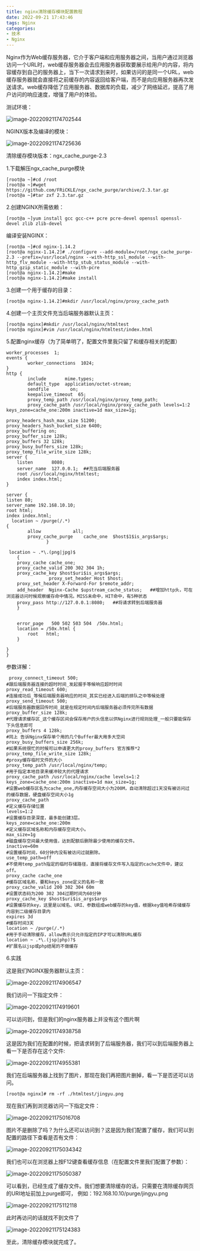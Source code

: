 ```yaml
---
title: nginx清除缓存模块配置教程
date: 2022-09-21 17:43:46
tags: Nginx
categories: 
- 技术
- Nginx
---
```


Nginx作为Web缓存服务器，它介于客户端和应用服务器之间，当用户通过浏览器访问一个URL时，web缓存服务器会去应用服务器获取要展示给用户的内容，将内容缓存到自己的服务器上，当下一次请求到来时，如果访问的是同一个URL，web缓存服务器就会直接将之前缓存的内容返回给客户端，而不是向应用服务器再次发送请求。web缓存降低了应用服务器、数据库的负载，减少了网络延迟，提高了用户访问的响应速度，增强了用户的体验。
<!--more-->

测试环境：

![image-20220921174702544](nginx清除缓存模块配置教程/image-20220921174702544.png)

NGINX版本及编译的模块：

![image-20220921174725636](nginx清除缓存模块配置教程/image-20220921174725636.png)

清除缓存模块版本：ngx_cache_purge-2.3

1.下载解压ngx_cache_purge模块

```
[root@a ~]#cd /root
[root@a ~]#wget https://github.com/FRiCKLE/ngx_cache_purge/archive/2.3.tar.gz
[root@a ~]#tar zxf 2.3.tar.gz
```

2.创建NGINX所需依赖：

```
[root@a ~]yum install gcc gcc-c++ pcre pcre-devel openssl openssl-devel zlib zlib-devel
```

编译安装NGINX：

```
[root@a ~]#cd nginx-1.14.2
[root@a nginx-1.14.2]# ./configure --add-module=/root/ngx_cache_purge-2.3 --prefix=/usr/local/nginx --with-http_ssl_module --with-http_flv_module --with-http_stub_status_module --with-http_gzip_static_module --with-pcre
[root@a nginx-1.14.2]#make
[root@a nginx-1.14.2]#make install
```

3.创建一个用于缓存的目录：

```
[root@a nginx-1.14.2]#mkdir /usr/local/nginx/proxy_cache_path
```

4.创建一个主页文件充当后端服务器默认主页：

```
[root@a nginx]#mkdir /usr/local/nginx/htmltest
[root@a nginx]#vim /usr/local/nginx/htmltest/index.html
```

5.配置nginx缓存（为了简单明了，配置文件里我只留了和缓存相关的配置）

```
worker_processes  1;
events {
		worker_connections  1024;
}
http {
		include       mime.types;
		default_type  application/octet-stream;
		sendfile        on;
		keepalive_timeout  65;
		proxy_temp_path /usr/local/nginx/proxy_temp_path;
		proxy_cache_path /usr/local/nginx/proxy_cache_path levels=1:2 keys_zone=cache_one:200m inactive=1d max_size=1g;

proxy_headers_hash_max_size 51200;
proxy_headers_hash_bucket_size 6400;
proxy_buffering on;
proxy_buffer_size 128k;
proxy_buffers 32 128k;
proxy_busy_buffers_size 128k;
proxy_temp_file_write_size 128k;
server {
    listen       8080;
    server_name  127.0.0.1;  ##充当后端服务器
    root /usr/local/nginx/htmltest;
    index index.html;
}

server {
listen 80;
server_name 192.168.10.10;
root html;
index index.html;
  location ~ /purge(/.*)
{
    	allow            all;
  		proxy_cache_purge    cache_one  $host$1$is_args$args;
		       } 

 location ~ .*\.(png|jpg)$
	{
	proxy_cache cache_one;
	proxy_cache_valid 200 302 304 1h;
	proxy_cache_key $host$uri$is_args$args;
				proxy_set_header Host $host;
	proxy_set_header X-Forward-For $remote_addr;
	add_header  Nginx-Cache $upstream_cache_status;   ##增加http头，可在浏览器访问时候观察缓存命中情况。MISS未命中，HIT命中，有5种状态
	proxy_pass http://127.0.0.1:8080;   ##将请求转到后端服务器
	}


    error_page   500 502 503 504  /50x.html;
    location = /50x.html {
        root   html;
    }

}
}
```

参数详解：

```
 proxy_connect_timeout 500;
#跟后端服务器连接的超时时间_发起握手等候响应超时时间
proxy_read_timeout 600;
#连接成功后_等候后端服务器响应的时间_其实已经进入后端的排队之中等候处理
proxy_send_timeout 500;
#后端服务器数据回传时间_就是在规定时间内后端服务器必须传完所有数据
proxy_buffer_size 128k;
#代理请求缓存区_这个缓存区间会保存用户的头信息以供Nginx进行规则处理_一般只要能保存下头信息即可  
proxy_buffers 4 128k;
#同上 告诉Nginx保存单个用的几个Buffer最大用多大空间
proxy_busy_buffers_size 256k;
#如果系统很忙的时候可以申请更大的proxy_buffers 官方推荐*2
proxy_temp_file_write_size 128k;
#proxy缓存临时文件的大小
proxy_temp_path /usr/local/nginx/temp;
#用于指定本地目录来缓冲较大的代理请求
proxy_cache_path /usr/local/nginx/cache levels=1:2 keys_zone=cache_one:200m inactive=1d max_size=1g;
#设置web缓存区名为cache_one,内存缓存空间大小为200M，自动清除超过1天没有被访问过的缓存数据，硬盘缓存空间大小1g
proxy_cache_path
#定义缓存存储位置
levels=1:2
#设置缓存目录深度，最多能创建3层。
keys_zone=cache_one:200m
#定义缓存区域名称和内存缓存空间大小。
max_size=1g
#磁盘缓存空间最大使用值，达到配额后删除最少使用的缓存文件。
inactive=60m
#设置缓存时间，60分钟内没有被访问过就删除。
use_temp_path=off
#不使用temp_path指定的临时存储路径，直接将缓存文件写入指定的cache文件中，建议off。
proxy_cache cache_one
#缓存区域名称，要和keys_zone定义的名称一致
proxy_cache_valid 200 302 304 60m
#设置状态码为200 302 304过期时间为60分钟
proxy_cache_key $host$uri$is_args$args
#设置缓存的key，这里是以域名、URI、参数组成web缓存的key值，根据key值哈希存储缓存内容到二级缓存目录内
expires 3d
#缓存时间3天
location ~ /purge(/.*) 
#用于手动清除缓存，allow表示只允许指定的IP才可以清除URL缓存
location ~ .*\.(jsp|php)?$
#扩展名以jsp或php结尾的不做缓存
```

6.实践

这是我们NGINX服务器默认主页：

![image-20220921174906547](nginx清除缓存模块配置教程/image-20220921174906547.png)

我们访问一下指定文件：

![image-20220921174919601](nginx清除缓存模块配置教程/image-20220921174919601.png)

可以访问到，但是我们的nginx服务器上并没有这个图片啊

![image-20220921174938758](nginx清除缓存模块配置教程/image-20220921174938758.png)

这是因为我们在配置的时候，把请求转到了后端服务器，我们可以到后端服务器上看一下是否存在这个文件:

![image-20220921174955381](nginx清除缓存模块配置教程/image-20220921174955381.png)


我们在后端服务器上找到了图片，那现在我们再把图片删掉，看一下是否还可以访问。

```
[root@a nginx]# rm -rf ./htmltest/jingyu.png 
```

现在我们再到浏览器访问一下指定文件：

![image-20220921175016708](nginx清除缓存模块配置教程/image-20220921175016708.png)


图片不是删除了吗？为什么还可以访问到？这是因为我们配置了缓存，我们可以到配置的路径下查看是否有文件：

![image-20220921175034342](nginx清除缓存模块配置教程/image-20220921175034342.png)

我们也可以在浏览器上按F12键查看缓存信息（在配置文件里我们配置了参数）：

![image-20220921175050387](nginx清除缓存模块配置教程/image-20220921175050387.png)

可以看到，已经生成了缓存文件。我们想要清除缓存的话，只需要在清除缓存网页的URI地址前加上purge即可，
例如：192.168.10.10/purge/jingyu.png

![image-20220921175112118](nginx清除缓存模块配置教程/image-20220921175112118.png)


此时再访问的话就找不到文件了

![image-20220921175124383](nginx清除缓存模块配置教程/image-20220921175124383.png)

至此，清除缓存模块就完成了。
